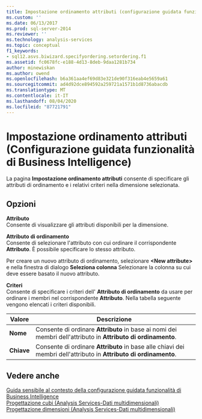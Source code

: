 ```yaml
---
title: Impostazione ordinamento attributi (configurazione guidata funzionalità di Business Intelligence) | Microsoft Docs
ms.custom: ''
ms.date: 06/13/2017
ms.prod: sql-server-2014
ms.reviewer: ''
ms.technology: analysis-services
ms.topic: conceptual
f1_keywords:
- sql12.asvs.biwizard.specifyordering.setordering.f1
ms.assetid: fc0678fc-e188-4d13-8deb-9daa1281b734
author: minewiskan
ms.author: owend
ms.openlocfilehash: b6a361aa4ef69d83e321de90f316eab4e5659a61
ms.sourcegitcommit: ad4d92dce894592a259721a1571b1d8736abacdb
ms.translationtype: MT
ms.contentlocale: it-IT
ms.lasthandoff: 08/04/2020
ms.locfileid: "87721791"
---
```

# <a name="specify-attribute-ordering-business-intelligence-wizard"></a>Impostazione ordinamento attributi (Configurazione guidata funzionalità di Business Intelligence)
  La pagina **Impostazione ordinamento attributi** consente di specificare gli attributi di ordinamento e i relativi criteri nella dimensione selezionata.  
  
## <a name="options"></a>Opzioni  
 **Attributo**  
 Consente di visualizzare gli attributi disponibili per la dimensione.  
  
 **Attributo di ordinamento**  
 Consente di selezionare l'attributo con cui ordinare il corrispondente **Attributo**. È possibile specificare lo stesso attributo.  
  
 Per creare un nuovo attributo di ordinamento, selezionare **\<New attribute>** e nella finestra di dialogo **Seleziona colonna** Selezionare la colonna su cui deve essere basato il nuovo attributo.  
  
 **Criteri**  
 Consente di specificare i criteri dell' **Attributo di ordinamento** da usare per ordinare i membri nel corrispondente **Attributo**. Nella tabella seguente vengono elencati i criteri disponibili.  
  
|Valore|Descrizione|  
|-----------|-----------------|  
|**Nome**|Consente di ordinare **Attributo** in base ai nomi dei membri dell'attributo in **Attributo di ordinamento**.|  
|**Chiave**|Consente di ordinare **Attributo** in base alle chiavi dei membri dell'attributo in **Attributo di ordinamento**.|  
  
## <a name="see-also"></a>Vedere anche  
 [Guida sensibile al contesto della configurazione guidata funzionalità di Business Intelligence](business-intelligence-wizard-f1-help.md)   
 [Progettazione cubi &#40;Analysis Services-Dati multidimensionali&#41;](cube-designer-analysis-services-multidimensional-data.md)   
 [Progettazione dimensioni &#40;Analysis Services-Dati multidimensionali&#41;](dimension-designer-analysis-services-multidimensional-data.md)  
  
  
